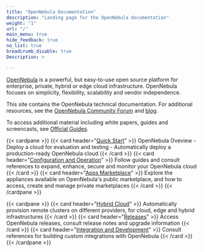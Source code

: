 ```yaml
---
title: "OpenNebula Documentation"
description: "Landing page for the OpenNebula documentation"
weight: "1"
url: "/"
main_menu: true
hide_feedback: true
no_list: true
breadcrumb_disable: true
Description: >

---
```


[OpenNebula](https://opennebula.io) is a powerful, but easy-to-use open source platform for enterprise, private, hybrid or edge cloud infrastructure. OpenNebula focuses on simplicity, flexibility, scalability and vendor independence.

This site contains the OpenNebula technical documentation. For additional resources, see the [OpenNebula Community Forum](https://forum.opennebula.io/) and [blog](https://opennebula.io/blog/).

To access additional material including white papers, guides and screencasts, see [Official Guides](https://opennebula.io/docs/).

{{< cardpane >}}
  {{< card header="[Quick Start](/docs/quick_start)" >}}
  OpenNebula Oveview - Deploy a cloud for evaluation and testing - Automatically deploy a production-ready OpenNebula cloud
  {{< /card >}}
  {{< card header="[Configuration and Operation](/docs/configuration_and_operation)" >}}
  Follow guides and consult references to expand, enhance, secure and monitor your OpenNebula cloud
  {{< /card >}}
  {{< card header="[Apps Marketplace](/docs/apps-marketplace)" >}}
  Explore the appliances available on OpenNebula's public marketplace, and how to access, create and manage private marketplaces
  {{< /card >}}
{{< /cardpane >}}

{{< cardpane >}}
  {{< card header="[Hybrid Cloud](/docs/hybrid_cloud)" >}}
  Automatically provision remote clusters on different providers, for cloud, edge and hybrid infrastructures
  {{< /card >}}
  {{< card header="[Releases](/docs/releases)" >}}
  Access OpenNebula releases, consult release notes and upgrade information
  {{< /card >}}
  {{< card header="[Integration and Development](/docs/integration_and_development)" >}}
  Consult references for building custom integrations with OpenNebula
  {{< /card >}}
{{< /cardpane >}}

